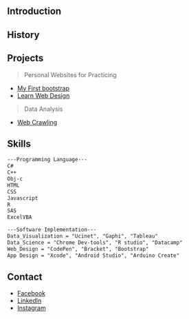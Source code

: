 ## Introduction

## History

## Projects
> Personal Websites for Practicing
- [My First bootstrap](/public_html/)
- [Learn Web Design](/LearningWebTech/)

> Data Analysis
- [Web Crawling](/LearningR/)

## Skills

```markdown
---Programming Language---
C#
C++
Obj-c
HTML
CSS
Javascript
R
SAS
ExcelVBA

---Software Implementation---
Data_Visualization = "Ucinet", "Gaphi", "Tableau"
Data_Science = "Chrome Dev-tools", "R studio", "Datacamp"
Web_Design = "CodePen", "Bracket", "Bootstrap"
App Design = "Xcode", "Android Studio", "Arduino Create"

```

## Contact

- [Facebook](https://www.facebook.com/nian.s.zhong/)
- [LinkedIn](https://www.linkedin.com/in/shih-yun-chen-144038ab/)
- [Instagram](https://www.instagram.com/ivan950320/)
